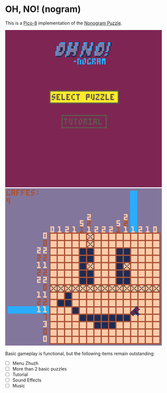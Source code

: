 # OH, NO! (nogram)

This is a [Pico-8](https://www.lexaloffle.com/pico-8.php) implementation of the [Nonogram Puzzle](https://en.wikipedia.org/wiki/Nonogram).

![title](gh_media/title_screenshot.png)
![gameplay](gh_media/gameplay_screenshot_1.png)

Basic gameplay is functional, but the following items remain outstanding:

- ☐ Menu Zhuzh
- ☐ More than 2 basic puzzles
- ☐ Tutorial
- ☐ Sound Effects
- ☐ Music

